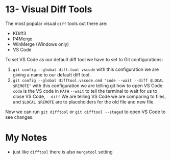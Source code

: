 # 13- Visual Diff Tools

The most popular visual `diff` tools out there are:

- KDiff3
- P4Merge
- WinMerge (Windows only)
- VS Code

To set VS Code as our default diff tool we have to set to Git configurations:

1. `git config --global diff.tool vscode` with this configuration we are giving a name to our default diff tool.
2. `git config --global difftool.vscode.cmd "code --wait --diff $LOCAL $REMOTE"` with this configuration we are telling git how to open VS Code. `code` is the VS code in `PATH` `--wait` to tell the terminal to wait for us to close VS Code, `--diff` We are telling VS Code we are comparing to files, and `$LOCAL $REMOTE` are to placeholders for the old file and new file.

Now we can run `git difftool` or `git difftool --staged` to open VS Code to see changes.


# My Notes

- just like `difftool` there is also `mergetool` setting
